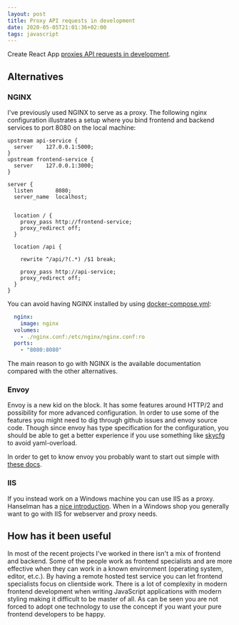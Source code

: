 ```yaml
---
layout: post
title: Proxy API requests in development
date: 2020-05-05T21:01:36+02:00
tags: javascript
---
```


Create React App [proxies API requests in development](https://create-react-app.dev/docs/proxying-api-requests-in-development/).

## Alternatives

### NGINX

I've previously used NGINX to serve as a proxy. The following nginx configuration illustrates a setup where you bind frontend and backend services to port 8080 on the local machine:

```config
upstream api-service {
  server	127.0.0.1:5000;
}
upstream frontend-service {
  server	127.0.0.1:3000;
}

server {
  listen       8080;
  server_name  localhost;


  location / {
    proxy_pass http://frontend-service;
    proxy_redirect off;
  }

  location /api {

    rewrite ^/api/?(.*) /$1 break;

    proxy_pass http://api-service;
    proxy_redirect off;
  }
}
```

You can avoid having NGINX installed by using [docker-compose.yml](https://docs.docker.com/compose/compose-file/):

```yaml
  nginx:
    image: nginx
  volumes:
    - ./nginx.conf:/etc/nginx/nginx.conf:ro
  ports:
    - "8080:8080"
```

The main reason to go with NGINX is the available documentation compared with the other alternatives.

### Envoy

Envoy is a new kid on the block. It has some features around HTTP/2 and possibility for more advanced configuration. In order to use some of the features you might need to dig through github issues and envoy source code. Though since envoy has type specification for the configuration, you should be able to get a better experience if you use something like [skycfg](https://skycfg.fun/) to avoid yaml-overload.

In order to get to know envoy you probably want to start out simple with [these docs](https://www.envoyproxy.io/learn/on-your-laptop).

### IIS

If you instead work on a Windows machine you can use IIS as a proxy. Hanselman has a [nice introduction](https://www.hanselman.com/blog/ASPNETMVCAndTheNewIIS7RewriteModule.aspx). When in a Windows shop you generally want to go with IIS for webserver and proxy needs.

## How has it been useful

In most of the recent projects I've worked in there isn't a mix of frontend and backend. Some of the people work as frontend specialists and are more effective when they can work in a known environment (operating system, editor, et.c.). By having a remote hosted test service you can let frontend specialists focus on clientside work. There is a lot of complexity in modern frontend development when writing JavaScript applications with modern styling making it difficult to be master of all. As can be seen you are not forced to adopt one technology to use the concept if you want your pure frontend developers to be happy.
